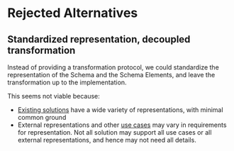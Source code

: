 # Rejected Alternatives

## Standardized representation, decoupled transformation

Instead of providing a transformation protocol, we could standardize the representation of the Schema and the Schema Elements, and leave
the transformation up to the implementation. 

This seems not viable because:
- [Existing solutions](ExistingSolutions.md) have a wide variety of representations, with minimal common ground
- External representations and other [use cases](UseCases.md) may vary in requirements for representation. Not all solution may 
support all use cases or all external representations, and hence may not need all details. 
